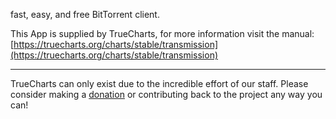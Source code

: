 fast, easy, and free BitTorrent client.

This App is supplied by TrueCharts, for more information visit the manual: [https://truecharts.org/charts/stable/transmission](https://truecharts.org/charts/stable/transmission)

---

TrueCharts can only exist due to the incredible effort of our staff.
Please consider making a [donation](https://truecharts.org/sponsor) or contributing back to the project any way you can!
